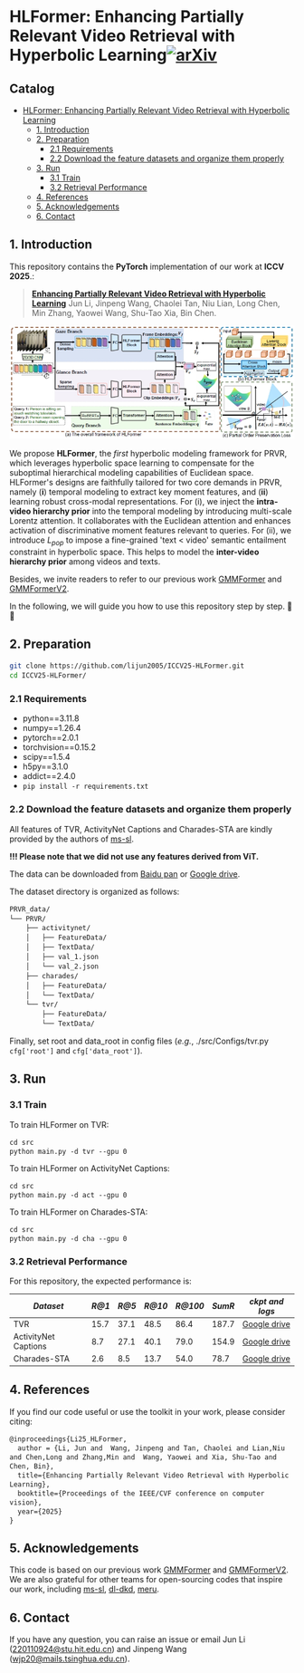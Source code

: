 # HLFormer: Enhancing Partially Relevant Video Retrieval with Hyperbolic Learning[![arXiv](https://img.shields.io/badge/arXiv-1706.03762-b31b1b.svg?style=flat)](https://arxiv.org/abs/2507.17402)
## Catalog
- [HLFormer: Enhancing Partially Relevant Video Retrieval with Hyperbolic Learning](#hlformer-enhancing-partially-relevant-video-retrieval-with-hyperbolic-learning)
  - [1. Introduction](#1-introduction)
  - [2. Preparation](#2-preparation)
    - [2.1 Requirements](#21-requirements)
    - [2.2 Download the  feature datasets and organize them properly](#22-download-the--feature-datasets-and-organize-them-properly)
  - [3. Run](#3-run)
    - [3.1 Train](#31-train)
    - [3.2 Retrieval Performance](#32-retrieval-performance)
  - [4. References](#4-references)
  - [5. Acknowledgements](#5-acknowledgements)
  - [6. Contact](#6-contact)

## 1. Introduction
This repository contains the **PyTorch** implementation of our work at **ICCV 2025**.:

> [**Enhancing Partially Relevant Video Retrieval with Hyperbolic Learning**](http://arxiv.org/abs/2507.17402) Jun Li, Jinpeng Wang, Chaolei Tan, Niu Lian, Long Chen, Min Zhang, Yaowei Wang, Shu-Tao Xia, Bin Chen.

![overview](figures/hlformer.png)

We propose **HLFormer**, the *first* hyperbolic modeling framework for PRVR, which leverages hyperbolic space learning to compensate for the suboptimal hierarchical modeling capabilities of Euclidean space. HLFormer's designs are faithfully tailored for two core demands in PRVR, namely (**i**) temporal modeling to extract key moment features, and  (**ii**) learning robust cross-modal representations. 
For (i), we inject the **intra-video hierarchy prior** into the temporal modeling by introducing multi-scale Lorentz attention. 
It collaborates with the Euclidean attention and enhances activation of discriminative moment features relevant to queries. 
For (ii), we introduce $L_{pop}$ to impose a fine-grained 'text < video' semantic entailment constraint in hyperbolic space. This helps to model the **inter-video hierarchy prior** among videos and texts. 

Besides, we invite readers to refer to our previous work [GMMFormer](https://github.com/huangmozhi9527/GMMFormer) and [GMMFormerV2](https://github.com/huangmozhi9527/GMMFormer_v2).

In the following, we will guide you how to use this repository step by step. 🤗🐶

## 2. Preparation

```bash
git clone https://github.com/lijun2005/ICCV25-HLFormer.git
cd ICCV25-HLFormer/
```

### 2.1 Requirements

- python==3.11.8
- numpy==1.26.4
- pytorch==2.0.1
- torchvision==0.15.2
- scipy==1.5.4
- h5py==3.1.0
- addict==2.4.0
- `pip install -r requirements.txt`

### 2.2 Download the  feature datasets and organize them properly
All features of TVR, ActivityNet Captions and Charades-STA are kindly provided by the authors of [ms-sl](https://github.com/HuiGuanLab/ms-sl).

**!!! Please note that we did not use any features derived from ViT.**

The data can be downloaded from [Baidu pan](https://pan.baidu.com/s/1UNu67hXCbA6ZRnFVPVyJOA?pwd=8bh4) or [Google drive](https://drive.google.com/drive/folders/11dRUeXmsWU25VMVmeuHc9nffzmZhPJEj?usp=sharing). 

The dataset directory is organized as follows:

```bash
PRVR_data/
└── PRVR/
    ├── activitynet/
    │   ├── FeatureData/
    │   ├── TextData/
    │   ├── val_1.json
    │   └── val_2.json
    ├── charades/
    │   ├── FeatureData/
    │   └── TextData/
    └── tvr/
        ├── FeatureData/
        └── TextData/
```
Finally, set root and data_root in config files (*e.g.*, ./src/Configs/tvr.py `cfg['root']` and `cfg['data_root']`).

## 3. Run
### 3.1 Train 
To train HLFormer on TVR:
```
cd src
python main.py -d tvr --gpu 0
```

To train HLFormer on ActivityNet Captions:
```
cd src
python main.py -d act --gpu 0
```

To train HLFormer on Charades-STA:
```
cd src
python main.py -d cha --gpu 0
```

### 3.2 Retrieval Performance

For this repository, the expected performance is:

| *Dataset* | *R@1* | *R@5* | *R@10* | *R@100* | *SumR* | *ckpt and logs* |
| ---- | ---- | ---- | ---- | ---- | ---- |---- |
| TVR | 15.7 | 37.1 | 48.5 | 86.4 | 187.7 |[Google drive](https://drive.google.com/file/d/1NIl0x90qbdGxn9rwqVqS8MRpIdzKdPr1/view?usp=sharing) |
| ActivityNet Captions | 8.7 | 27.1 | 40.1 | 79.0 | 154.9 |[Google drive](https://drive.google.com/file/d/1B3mxKkUxtfNEggiJSwExFCV0gEbuZSzf/view?usp=sharing) |
| Charades-STA | 2.6 | 8.5 | 13.7 | 54.0 | 78.7 |[Google drive](https://drive.google.com/file/d/1rwM7c63hGFWFENfWDOdnu-Pitzy9NOZJ/view?usp=sharing) |



## 4. References
If you find our code useful or use the toolkit in your work, please consider citing:
```
@inproceedings{Li25_HLFormer,
  author = {Li, Jun and  Wang, Jinpeng and Tan, Chaolei and Lian,Niu and Chen,Long and Zhang,Min and  Wang, Yaowei and Xia, Shu-Tao and Chen, Bin},
  title={Enhancing Partially Relevant Video Retrieval with Hyperbolic Learning},
  booktitle={Proceedings of the IEEE/CVF conference on computer vision},
  year={2025}
}
```
## 5. Acknowledgements
This code is based on our previous work [GMMFormer](https://github.com/huangmozhi9527/GMMFormer) and [GMMFormerV2](https://github.com/huangmozhi9527/GMMFormer_v2).
We are also grateful for other teams for open-sourcing codes that inspire our work, including 
[ms-sl](https://github.com/HuiGuanLab/ms-sl),
[dl-dkd](https://github.com/HuiGuanLab/DL-DKD), 
[meru](https://github.com/facebookresearch/meru).
## 6. Contact
If you have any question, you can raise an issue or email Jun Li (220110924@stu.hit.edu.cn) and Jinpeng Wang (wjp20@mails.tsinghua.edu.cn).



